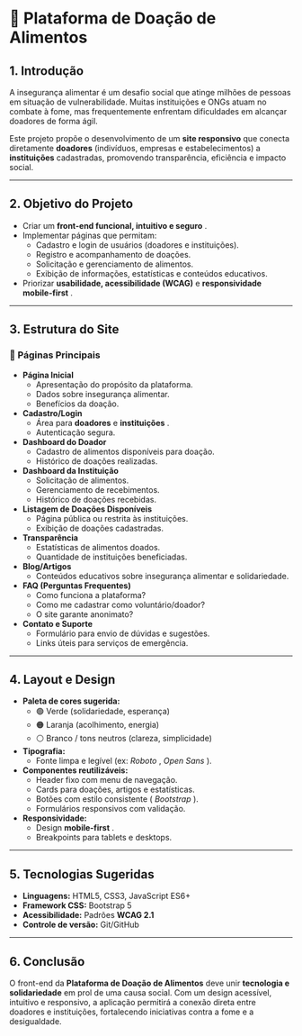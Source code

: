 
# 🍲 Plataforma de Doação de Alimentos

## 1. Introdução

A insegurança alimentar é um desafio social que atinge milhões de pessoas em situação de vulnerabilidade. Muitas instituições e ONGs atuam no combate à fome, mas frequentemente enfrentam dificuldades em alcançar doadores de forma ágil.

Este projeto propõe o desenvolvimento de um **site responsivo** que conecta diretamente **doadores** (indivíduos, empresas e estabelecimentos) a **instituições** cadastradas, promovendo transparência, eficiência e impacto social.

---

## 2. Objetivo do Projeto

* Criar um  **front-end funcional, intuitivo e seguro** .
* Implementar páginas que permitam:
  * Cadastro e login de usuários (doadores e instituições).
  * Registro e acompanhamento de doações.
  * Solicitação e gerenciamento de alimentos.
  * Exibição de informações, estatísticas e conteúdos educativos.
* Priorizar **usabilidade, acessibilidade (WCAG)** e  **responsividade mobile-first** .

---

## 3. Estrutura do Site

### 🔹 Páginas Principais

* **Página Inicial**
  * Apresentação do propósito da plataforma.
  * Dados sobre insegurança alimentar.
  * Benefícios da doação.
* **Cadastro/Login**
  * Área para **doadores** e  **instituições** .
  * Autenticação segura.
* **Dashboard do Doador**
  * Cadastro de alimentos disponíveis para doação.
  * Histórico de doações realizadas.
* **Dashboard da Instituição**
  * Solicitação de alimentos.
  * Gerenciamento de recebimentos.
  * Histórico de doações recebidas.
* **Listagem de Doações Disponíveis**
  * Página pública ou restrita às instituições.
  * Exibição de doações cadastradas.
* **Transparência**
  * Estatísticas de alimentos doados.
  * Quantidade de instituições beneficiadas.
* **Blog/Artigos**
  * Conteúdos educativos sobre insegurança alimentar e solidariedade.
* **FAQ (Perguntas Frequentes)**
  * Como funciona a plataforma?
  * Como me cadastrar como voluntário/doador?
  * O site garante anonimato?
* **Contato e Suporte**
  * Formulário para envio de dúvidas e sugestões.
  * Links úteis para serviços de emergência.

---

## 4. Layout e Design

* **Paleta de cores sugerida:**
  * 🟢 Verde (solidariedade, esperança)
  * 🟠 Laranja (acolhimento, energia)
  * ⚪ Branco / tons neutros (clareza, simplicidade)
* **Tipografia:**
  * Fonte limpa e legível (ex:  *Roboto* ,  *Open Sans* ).
* **Componentes reutilizáveis:**
  * Header fixo com menu de navegação.
  * Cards para doações, artigos e estatísticas.
  * Botões com estilo consistente ( *Bootstrap* ).
  * Formulários responsivos com validação.
* **Responsividade:**
  * Design  **mobile-first** .
  * Breakpoints para tablets e desktops.

---

## 5. Tecnologias Sugeridas

* **Linguagens:** HTML5, CSS3, JavaScript ES6+
* **Framework CSS:** Bootstrap 5
* **Acessibilidade:** Padrões **WCAG 2.1**
* **Controle de versão:** Git/GitHub

---



## 6. Conclusão

O front-end da **Plataforma de Doação de Alimentos** deve unir **tecnologia e solidariedade** em prol de uma causa social. Com um design acessível, intuitivo e responsivo, a aplicação permitirá a conexão direta entre doadores e instituições, fortalecendo iniciativas contra a fome e a desigualdade.
